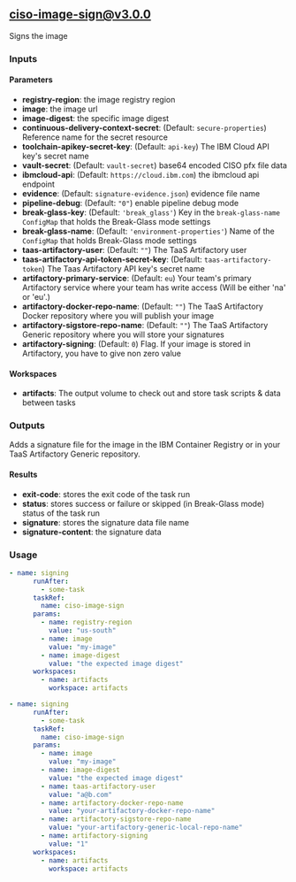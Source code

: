## ciso-image-sign@v3.0.0
Signs the image

### Inputs

#### Parameters

- **registry-region**: the image registry region
- **image**: the image url
- **image-digest**: the specific image digest
- **continuous-delivery-context-secret**: (Default: `secure-properties`) Reference name for the secret resource
- **toolchain-apikey-secret-key**: (Default: `api-key`) The IBM Cloud API key's secret name
- **vault-secret**: (Default: `vault-secret`) base64 encoded CISO pfx file data
- **ibmcloud-api**: (Default: `https://cloud.ibm.com`) the ibmcloud api endpoint
- **evidence**: (Default: `signature-evidence.json`) evidence file name
- **pipeline-debug**: (Default: `"0"`) enable pipeline debug mode
- **break-glass-key**: (Default: `'break_glass'`) Key in the `break-glass-name` `ConfigMap` that holds the Break-Glass mode settings
- **break-glass-name**: (Default: `'environment-properties'`) Name of the `ConfigMap` that holds Break-Glass mode settings
- **taas-artifactory-user**: (Default: `""`) The TaaS Artifactory user
- **taas-artifactory-api-token-secret-key**: (Default: `taas-artifactory-token`) The Taas Artifactory API key's secret name
- **artifactory-primary-service**: (Default: `eu`) Your team's primary Artifactory service where your team has write access (Will be either 'na' or 'eu'.)
- **artifactory-docker-repo-name**: (Default: `""`) The TaaS Artifactory Docker repository where you will publish your image
- **artifactory-sigstore-repo-name**: (Default: `""`) The TaaS Artifactory Generic repository where you will store your signatures
- **artifactory-signing**: (Default: `0`) Flag.  If your image is stored in Artifactory, you have to give non zero value
#### Workspaces

- **artifacts**: The output volume to check out and store task scripts & data between tasks

### Outputs
Adds a signature file for the image in the IBM Container Registry or in your TaaS Artifactory Generic repository.

#### Results
- **exit-code**: stores the exit code of the task run
- **status**: stores success or failure or skipped (in Break-Glass mode) status of the task run
- **signature**: stores the signature data file name
- **signature-content**: the signature data

### Usage

```yaml
- name: signing
      runAfter:
        - some-task
      taskRef:
        name: ciso-image-sign
      params:
        - name: registry-region
          value: "us-south"
        - name: image
          value: "my-image"
        - name: image-digest
          value: "the expected image digest"
      workspaces:
        - name: artifacts
          workspace: artifacts
```

```yaml
- name: signing
      runAfter:
        - some-task
      taskRef:
        name: ciso-image-sign
      params:
        - name: image
          value: "my-image"
        - name: image-digest
          value: "the expected image digest"
        - name: taas-artifactory-user
          value: "a@b.com"
        - name: artifactory-docker-repo-name
          value: "your-artifactory-docker-repo-name"
        - name: artifactory-sigstore-repo-name
          value: "your-artifactory-generic-local-repo-name"
        - name: artifactory-signing
          value: "1"
      workspaces:
        - name: artifacts
          workspace: artifacts
```